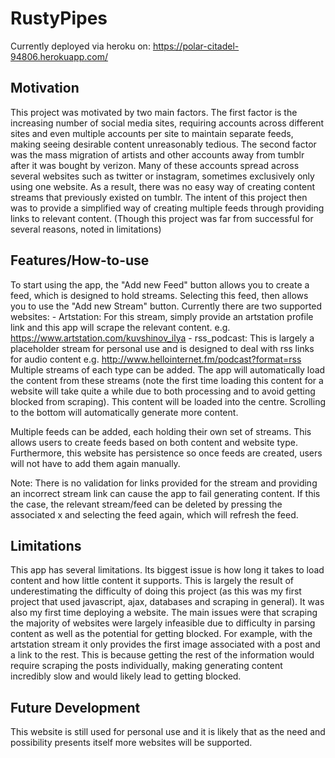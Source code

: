 # RustyPipes
Currently deployed via heroku on: https://polar-citadel-94806.herokuapp.com/

## Motivation

This project was motivated by two main factors. The first factor is the increasing number of social media sites, requiring accounts across different sites and even multiple accounts per site to maintain separate feeds, making seeing desirable content unreasonably tedious. The second factor was the mass migration of artists and other accounts away from tumblr after it was bought by verizon. Many of these accounts spread across several websites such as twitter or instagram, sometimes exclusively only using one website. As a result, there was no easy way of creating content streams that previously existed on tumblr. The intent of this project then was to provide a simplified way of creating multiple feeds through providing links to relevant content. (Though this project was far from successful for several reasons, noted in limitations)

## Features/How-to-use

To start using the app, the "Add new Feed" button allows you to create a feed, which is designed to hold streams. Selecting this feed, then allows you to use the "Add new Stream" button. Currently there are two supported websites:
	- Artstation: For this stream, simply provide an artstation profile link and this app will scrape the relevant 
	content. e.g. https://www.artstation.com/kuvshinov_ilya
	- rss_podcast: This is largely a placeholder stream for personal use and is designed to deal with rss links for audio 
	content	e.g. http://www.hellointernet.fm/podcast?format=rss
Multiple streams of each type can be added. The app will automatically load the content from these streams (note the first time loading this content for a website will take quite a while due to both processing and to avoid getting blocked from scraping). This content will be loaded into the centre. Scrolling to the bottom will automatically generate more content.

Multiple feeds can be added, each holding their own set of streams. This allows users to create feeds based on both content and website type. Furthermore, this website has persistence so once feeds are created, users will not have to add them again manually. 

Note: There is no validation for links provided for the stream and providing an incorrect stream link can cause the app to fail generating content. If this the case, the relevant stream/feed can be deleted by pressing the associated x and selecting the feed again, which will refresh the feed.

## Limitations

This app has several limitations. Its biggest issue is how long it takes to load content and how little content it supports. This is largely the result of underestimating the difficulty of doing this project (as this was my first project that used javascript, ajax, databases and scraping in general). It was also my first time deploying a website. The main issues were that scraping the majority of websites were largely infeasible due to difficulty in parsing content as well as the potential for getting blocked. For example, with the artstation stream it only provides the first image associated with a post and a link to the rest. This is because getting the rest of the information would require scraping the posts individually, making generating content incredibly slow and would likely lead to getting blocked.

## Future Development

This website is still used for personal use and it is likely that as the need and possibility presents itself more websites will be supported. 

